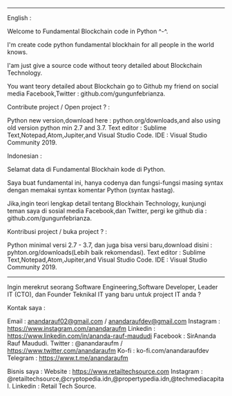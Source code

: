 ---------------------------------------------------------------------------------------------------------------------------------------------------------------------------------
English :

Welcome to Fundamental Blockchain code in Python ^-^.

I'm create code python fundamental blockhain for all people in the world knows.

I'am just give a source code without teory detailed about Blockchain Technology.

You want teory detailed about Blockchain go to Github my friend on social media Facebook,Twitter : github.com/gungunfebrianza.

Contribute project / Open project ? :

Python new version,download here : python.org/downloads,and also using old version python min 2.7 and 3.7.
Text editor : Sublime Text,Notepad,Atom,Jupiter,and Visual Studio Code.
IDE : Visual Studio Community 2019.

Indonesian :

Selamat data di Fundamental Blockhain kode di Python.

Saya buat fundamental ini, hanya codenya dan fungsi-fungsi masing syntax dengan memakai syntax komentar Python (syntax hastag).

Jika,ingin teori lengkap detail tentang Blockhain Technology, kunjungi teman saya di sosial media Facebook,dan Twitter, pergi ke github dia : github.com/gungunfebrianza.

Kontribusi project / buka project ? :

Python minimal versi 2.7 - 3.7, dan juga bisa versi baru,download disini : pyhton.org/downloads(Lebih baik rekomendasi).
Text editor : Sublime Text,Notepad,Atom,Jupiter,and Visual Studio Code.
IDE : Visual Studio Community 2019.


---------------------------------------------------------------------------------------------------------------------------------------------------------------------------------

Ingin merekrut seorang Software Engineering,Software Developer, Leader IT (CTO), dan Founder Teknikal IT yang baru untuk project IT anda ?

Kontak saya :

Email : anandarauf02@gmail.com / anandaraufdev@gmail.com
Instagram : https://www.instagram.com/anandaraufm
Linkedin : https://www.linkedin.com/in/ananda-rauf-maududi
Facebook : SirAnanda Rauf Maududi.
Twitter : @anandaraufm / https://www.twitter.com/anandaraufm
Ko-fi : ko-fi.com/anandaraufdev
Telegram : https://www.t.me/anandaraufm

Bisnis saya : 
Website : https://www.retailtechsource.com
Instagram : @retailtechsource,@cryptopedia.idn,@propertypedia.idn,@techmediacapital.
Linkedin : Retail Tech Source.

